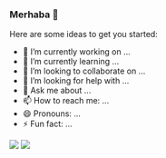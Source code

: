 ### Merhaba 👋
<!---
mtahiryilmazz** is a ✨ _special_ ✨ repository because its `README.md` (this file) appears on your GitHub profile.
--->
Here are some ideas to get you started:

- 🔭 I’m currently working on ...
- 🌱 I’m currently learning ...
- 👯 I’m looking to collaborate on ...
- 🤔 I’m looking for help with ...
- 💬 Ask me about ...
- 📫 How to reach me: ...
- 😄 Pronouns: ...
- ⚡ Fun fact: ...

![](https://hit.yhype.me/github/profile?user_id=3826313)
![](https://komarev.com/ghpvc/?username=mtahiryilmazz&style=flat&color=red&label=Sayfa+Görüntüleme)
